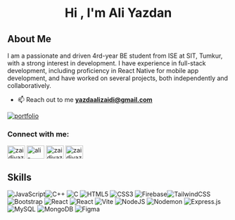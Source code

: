 <h1 align="center">Hi , I'm Ali Yazdan</h1>

## About Me
I am a passionate and driven 4rd-year BE student from ISE at SIT, Tumkur, with a strong interest in development. I have experience in full-stack development, including proficiency in React Native for mobile app development, and have worked on several projects, both independently and collaboratively.

- 📫 Reach out to me **yazdaalizaidi@gmail.com**

[![portfolio](https://img.shields.io/badge/my_portfolio-000?style=for-the-badge&logo=ko-fi&logoColor=white)](https://aliyazdan.vercel.app/)

<h3 align="left">Connect with me:</h3>
<p align="left">
<a href="https://www.leetcode.com/just__do__it" target="blank"><img align="center" src="https://raw.githubusercontent.com/rahuldkjain/github-profile-readme-generator/master/src/images/icons/Social/leet-code.svg" alt="zaidiyazda" height="30" width="40" /></a>
<a href="https://linkedin.com/in/ali-yazdan-452711229" target="blank"><img align="center" src="https://raw.githubusercontent.com/rahuldkjain/github-profile-readme-generator/master/src/images/icons/Social/linked-in-alt.svg" alt="ali-yazdan-452711229" height="30" width="40" /></a>
<a href="https://www.codechef.com/users/zaidiyazda" target="blank"><img align="center" src="https://cdn.jsdelivr.net/npm/simple-icons@3.1.0/icons/codechef.svg" alt="zaidiyazda" height="30" width="40" /></a>
<a href="https://instagram.com/zaidiyazda" target="blank"><img align="center" src="https://raw.githubusercontent.com/rahuldkjain/github-profile-readme-generator/master/src/images/icons/Social/instagram.svg" alt="zaidiyazda" height="30" width="40" /></a>
</p>

## Skills
![JavaScript](https://img.shields.io/badge/javascript-%23323330.svg?style=for-the-badge&logo=javascript&logoColor=%23F7DF1E)![C++](https://img.shields.io/badge/c++-%2300599C.svg?style=for-the-badge&logo=c%2B%2B&logoColor=white)  ![C](https://img.shields.io/badge/c-%2300599C.svg?style=for-the-badge&logo=c&logoColor=white) ![HTML5](https://img.shields.io/badge/html5-%23E34F26.svg?style=for-the-badge&logo=html5&logoColor=white) ![CSS3](https://img.shields.io/badge/css3-%231572B6.svg?style=for-the-badge&logo=css3&logoColor=white) ![Firebase](https://img.shields.io/badge/firebase-%23039BE5.svg?style=for-the-badge&logo=firebase)![TailwindCSS](https://img.shields.io/badge/tailwindcss-%2338B2AC.svg?style=for-the-badge&logo=tailwind-css&logoColor=white) ![Bootstrap](https://img.shields.io/badge/bootstrap-%238511FA.svg?style=for-the-badge&logo=bootstrap&logoColor=white)  ![React](https://img.shields.io/badge/react-%2320232a.svg?style=for-the-badge&logo=react&logoColor=%2361DAFB) ![React](https://img.shields.io/badge/reactnative-%2320232a.svg?style=for-the-badge&logo=react&logoColor=%2361DAFB)  ![Vite](https://img.shields.io/badge/vite-%23646CFF.svg?style=for-the-badge&logo=vite&logoColor=white) ![NodeJS](https://img.shields.io/badge/node.js-6DA55F?style=for-the-badge&logo=node.js&logoColor=white) ![Nodemon](https://img.shields.io/badge/NODEMON-%23323330.svg?style=for-the-badge&logo=nodemon&logoColor=%BBDEAD) ![Express.js](https://img.shields.io/badge/express.js-%23404d59.svg?style=for-the-badge&logo=express&logoColor=%2361DAFB) ![MySQL](https://img.shields.io/badge/mysql-%2300000f.svg?style=for-the-badge&logo=mysql&logoColor=white) ![MongoDB](https://img.shields.io/badge/MongoDB-%234ea94b.svg?style=for-the-badge&logo=mongodb&logoColor=white) ![Figma](https://img.shields.io/badge/figma-%23F24E1E.svg?style=for-the-badge&logo=figma&logoColor=white)
